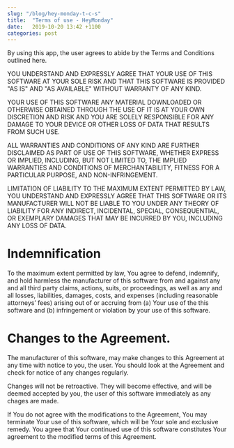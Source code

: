 ```yaml
---
slug: "/blog/hey-monday-t-c-s"
title:  "Terms of use - HeyMonday"
date:   2019-10-20 13:42 +1100
categories: post
---
```


By using  this app, the user agrees to abide by the Terms and Conditions outlined here.

YOU UNDERSTAND AND EXPRESSLY AGREE THAT YOUR USE OF THIS SOFTWARE AT YOUR SOLE RISK AND THAT THIS SOFTWARE IS PROVIDED "AS IS" AND "AS AVAILABLE" WITHOUT WARRANTY OF ANY KIND.

YOUR USE OF THIS SOFTWARE ANY MATERIAL DOWNLOADED OR OTHERWISE OBTAINED THROUGH THE USE OF IT IS AT YOUR OWN DISCRETION AND RISK AND YOU ARE SOLELY RESPONSIBLE FOR ANY DAMAGE TO YOUR DEVICE OR OTHER LOSS OF DATA THAT RESULTS FROM SUCH USE.

ALL WARRANTIES AND CONDITIONS OF ANY KIND ARE FURTHER DISCLAIMED AS PART OF USE OF THIS SOFTWARE, WHETHER EXPRESS OR IMPLIED, INCLUDING, BUT NOT LIMITED TO, THE IMPLIED WARRANTIES AND CONDITIONS OF MERCHANTABILITY, FITNESS FOR A PARTICULAR PURPOSE, AND NON-INFRINGEMENT.

LIMITATION OF LIABILITY
TO THE MAXIMUM EXTENT PERMITTED BY LAW, YOU UNDERSTAND AND EXPRESSLY AGREE THAT THIS SOFTWARE OR ITS MANUFACTURER WILL NOT BE LIABLE TO YOU UNDER ANY THEORY OF LIABILITY FOR ANY INDIRECT, INCIDENTAL, SPECIAL, CONSEQUENTIAL, OR EXEMPLARY DAMAGES THAT MAY BE INCURRED BY YOU, INCLUDING ANY LOSS OF DATA.


# Indemnification
To the maximum extent permitted by law, You agree to defend, indemnify, and hold harmless the manufacturer of this software from and against any and all third party claims, actions, suits, or proceedings, as well as any and all losses, liabilities, damages, costs, and expenses (including reasonable attorneys’ fees) arising out of or accruing from (a) Your use of the this software and (b) infringement or violation by your use of this software.

# Changes to the Agreement.
The manufacturer of this software, may make changes to this Agreement at any time with notice to you, the user. You should look at the Agreement and check for notice of any changes regularly.

Changes will not be retroactive. They will become effective, and will be deemed accepted by you, the user of this software immediately as any chages are made.

If You do not agree with the modifications to the Agreement, You may terminate Your use of this software, which will be Your sole and exclusive remedy. You agree that Your continued use of this software constitutes Your agreement to the modified terms of this Agreement.